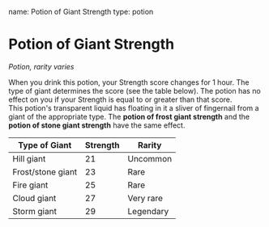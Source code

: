 name: Potion of Giant Strength
type: potion

# Potion of Giant Strength 
_Potion, rarity varies_ 

When you drink this potion, your Strength score changes for 1 hour. The type of giant determines the score (see the table below). The potion has no effect on you if your Strength is equal to or greater than that score.    
This potion's transparent liquid has floating in it a sliver of fingernail from a giant of the appropriate type. The **potion of frost giant strength** and the **potion of stone giant strength** have the same effect. 

| Type of Giant     | Strength | Rarity    |
|-------------------|----------|-----------|
| Hill giant        | 21       | Uncommon  |
| Frost/stone giant | 23       | Rare      |
| Fire giant        | 25       | Rare      |
| Cloud giant       | 27       | Very rare |
| Storm giant       | 29       | Legendary |